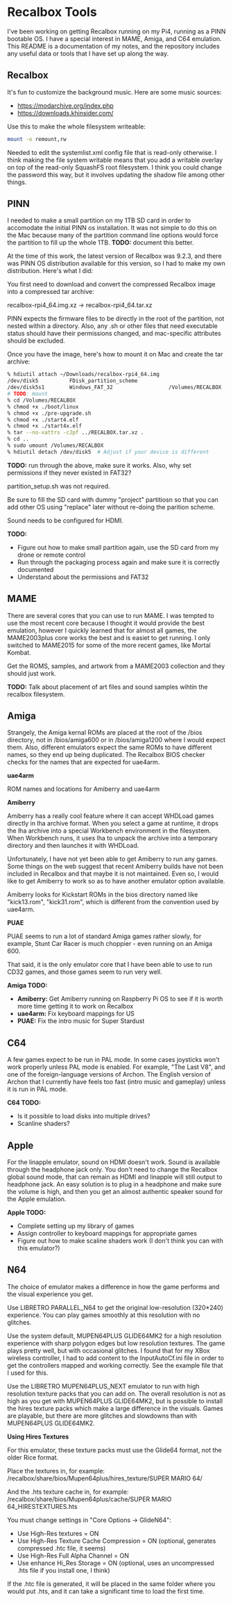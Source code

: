 # Recalbox Tools

I've been working on getting Recalbox running on my Pi4, running as a PINN bootable OS.  I have a special interest in MAME, Amiga, and C64 emulation.  This README is a documentation of my notes, and the repository includes any useful data or tools that I have set up along the way.

## Recalbox

It's fun to customize the background music.  Here are some music sources:
- https://modarchive.org/index.php
- https://downloads.khinsider.com/

Use this to make the whole filesystem writeable:

```bash
mount -o remount,rw
```

Needed to edit the systemlist.xml config file that is read-only otherwise.  I think making the file system writable means that you add a writable overlay on top of the read-only SquashFS root filesystem.  I think you could change the password this way, but it involves updating the shadow file among other things.

## PINN

I needed to make a small partition on my 1TB SD card in order to accomodate the initial PINN os installation.  It was not simple to do this on the Mac because many of the partition command line options would force the partition to fill up the whole 1TB.  **TODO:** document this better.

At the time of this work, the latest version of Recalbox was 9.2.3, and there was PINN OS distribution available for this version, so I had to make my own distribution.  Here's what I did:

You first need to download and convert the compressed Recalbox image into a compressed tar archive:

recalbox-rpi4_64.img.xz -> recalbox-rpi4_64.tar.xz

PINN expects the firmware files to be directly in the root of the partition, not nested within a directory.  Also, any .sh or other files that need executable status should have their permissions changed, and mac-specific attributes should be excluded.

Once you have the image, here's how to mount it on Mac and create the tar archive:

```bash
% hdiutil attach ~/Downloads/recalbox-rpi4_64.img 
/dev/disk5         	FDisk_partition_scheme         	
/dev/disk5s1       	Windows_FAT_32                 	/Volumes/RECALBOX
# TODO: mount
% cd /Volumes/RECALBOX
% chmod +x ./boot/linux
% chmod +x ./pre-upgrade.sh
% chmod +x ./start4.elf
% chmod +x ./start4x.elf
% tar --no-xattrs -cJpf ../RECALBOX.tar.xz .
% cd ..
% sudo umount /Volumes/RECALBOX
% hdiutil detach /dev/disk5  # Adjust if your device is different
```

**TODO:** run through the above, make sure it works.  Also, why set permissions if they never existed in FAT32?

partition_setup.sh was not required.

Be sure to fill the SD card with dummy "project" partitiosn so that you can add other OS using "replace" later without re-doing the parition scheme.

Sound needs to be configured for HDMI.

**TODO:**
  - Figure out how to make small partition again, use the SD card from my drone or remote control
  - Run through the packaging process again and make sure it is correctly documented
  - Understand about the permissions and FAT32


## MAME

There are several cores that you can use to run MAME.  I was tempted to use the most recent core because I thought it would provide the best emulation, however I quickly learned that for almost all games, the MAME2003plus core works the best and is easiet to get running.  I only switched to MAME2015 for some of the more recent games, like Mortal Kombat.

Get the ROMS, samples, and artwork from a MAME2003 collection and they should just work.

**TODO:** Talk about placement of art files and sound samples wihtin the recalbox filesystem.

## Amiga

Strangely, the Amiga kernal ROMs are placed at the root of the /bios directory, not in /bios/amiga600 or in /bios/amiga1200 where I would expect them.  Also, different emulators expect the same ROMs to have different names, so they end up being duplicated.  The Recalbox BIOS checker checks for the names that are expected for uae4arm.  

**uae4arm**



ROM names and locations for Amiberry and uae4arm

**Amiberry**

Amiberry has a really cool feature where it can accept WHDLoad games directly in lha archive format.  When you select a game at runtime, it drops the lha archive into a special Workbench environment in the filesystem.  When Workbench runs, it uses lha to unpack the archive into a temporary directory and then launches it with WHDLoad.

Unfortunately, I have not yet been able to get Amiberry to run any games.  Some things on the web suggest that recent Amiberry builds have not been included in Recalbox and that maybe it is not maintained.  Even so, I would like to get Amiberry to work so as to have another emulator option available.

Amiberry looks for Kickstart ROMs in the bios directory named like "kick13.rom", "kick31.rom", which is different from the convention used by uae4arm.

**PUAE**

PUAE seems to run a lot of standard Amiga games rather slowly, for example, Stunt Car Racer is much choppier - even running on an Amiga 600.

That said, it is the only emulator core that I have been able to use to run CD32 games, and those games seem to run very well.

**Amiga TODO:**
  - **Amiberry:** Get Amiberry running on Raspberry Pi OS to see if it is worth more time getting it to work on Recalbox
  - **uae4arm:** Fix keyboard mappings for US
  - **PUAE:** Fix the intro music for Super Stardust

## C64

A few games expect to be run in PAL mode.  In some cases joysticks won't work properly unless PAL mode is enabled.  For example, "The Last V8", and one of the foreign-language versions of Archon.  The English version of Archon that I currently have feels too fast (intro music and gameplay) unless it is run in PAL mode.

**C64 TODO:**
- Is it possible to load disks into multiple drives?
- Scanline shaders?

## Apple

For the linapple emulator, sound on HDMI doesn't work.  Sound is available through the headphone jack only.  You don't need to change the Recalbox global sound mode, that can remain as HDMI and linapple will still output to headphone jack.  An easy solution is to plug in a headphone and make sure the volume is high, and then you get an almost authentic speaker sound for the Apple emulation.

**Apple TODO:**
 - Complete setting up my library of games
 - Assign controller to keyboard mappings for appropriate games
 - Figure out how to make scaline shaders work (I don't think you can with this emulator?)

 ## N64

The choice of emulator makes a difference in how the game performs and the visual experience you get.

Use LIBRETRO PARALLEL_N64 to get the original low-resolution (320*240) experience.  You can play games smoothly at this resolution with no glitches.

Use the system default, MUPEN64PLUS GLIDE64MK2 for a high resolution experience with sharp polygon edges but low resolution textures.  The game plays pretty well, but with occasional glitches.  I found that for my XBox wireless controller, I had to add content to the InputAutoCf.ini file in order to get the controllers mapped and working correctly.  See the example file that I used for this.

Use the LIBRETRO MUPEN64PLUS_NEXT emulator to run with high resolution texture packs that you can add on.  The overall resolution is not as high as you get with MUPEN64PLUS GLIDE64MK2, but is possible to install the hires texture packs which make a large difference in the visuals.  Games are playable, but there are more glitches and slowdowns than with MUPEN64PLUS GLIDE64MK2.

**Using Hires Textures**

For this emulator, these texture packs must use the Glide64 format, not the older Rice format.

Place the textures in, for example:
/recalbox/share/bios/Mupen64plus/hires_texture/SUPER MARIO 64/

And the .hts texture cache in, for example:
/recalbox/share/bios/Mupen64plus/cache/SUPER MARIO 64_HIRESTEXTURES.hts

You must change settings in "Core Options -> GlideN64":
 - Use High-Res textures = ON
 - Use High-Res Texture Cache Compression = ON (optional, generates compressed .htc file, it seems)
 - Use High-Res Full Alpha Channel = ON
 - Use enhance Hi_Res Storage = ON (optional, uses an uncompressed .hts file if you install one, I think)

If the .htc file is generated, it will be placed in the same folder where you would put .hts, and it can take a significant time to load the first time.
